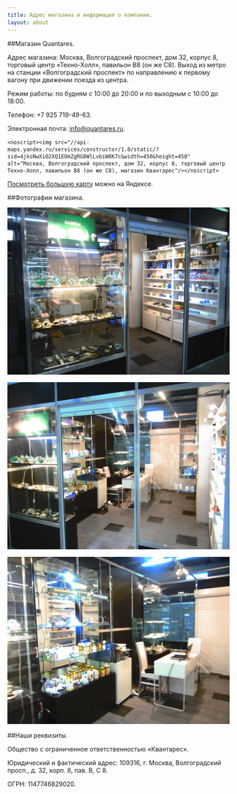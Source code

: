 ```yaml
---
title: Адрес магазина и информация о компании.
layout: about
---
```

##Магазин Quantares.

Адрес магазина: Москва, Волгоградский проспект, дом 32, корпус 8, торговый центр «Техно-Холл», павильон B8 (он же C8). Выход из метро на станции «Волгоградский проспект» по направлению к первому вагону при движении поезда из центра.

Режим работы: по будням с 10:00 до 20:00 и по выходным с 10:00 до 18:00.

Телефон: +7 925 719-49-63.

Электронная почта: [info@quantares.ru](mailto:info@quantares.ru).

<div id="map">
	<script height="450" type="text/javascript" charset="utf-8" src="//api-maps.yandex.ru/services/constructor/1.0/js/?sid=4jksNwXiO2XQ1EOmZgRG8WlLvbiW8K7c&height=450"></script>

	<noscript><img src="//api-maps.yandex.ru/services/constructor/1.0/static/?sid=4jksNwXiO2XQ1EOmZgRG8WlLvbiW8K7c&width=450&height=450" alt="Москва, Волгоградский проспект, дом 32, корпус 8, торговый центр Техно-Холл, павильон B8 (он же C8), магазин Квантарес"/></noscript>
</div>

[Посмотреть большую карту](http://maps.yandex.ru/-/CVvy4W~m) можно на Яндексе.

##Фотографии магазина.

![Фотография входа в магазин Quantares - Квантарес](/images/about/enter.jpg "Вход в магазин Quanatres")

![Фотография входа в магазин Quantares - Квантарес](/images/about/enter2.jpg "Вход в магазин Quantares")

![Фотография внутри магазина](/images/about/inside.jpg "Внутри магазина Quanatres")

##Наши реквизиты.

Общество с ограниченное ответственностью «Квантарес».

Юридический и фактический адрес: 109316, г. Москва, Волгоградский просп., д. 32, корп. 8, пав. В, С 8.

ОГРН: 1147746829020.
